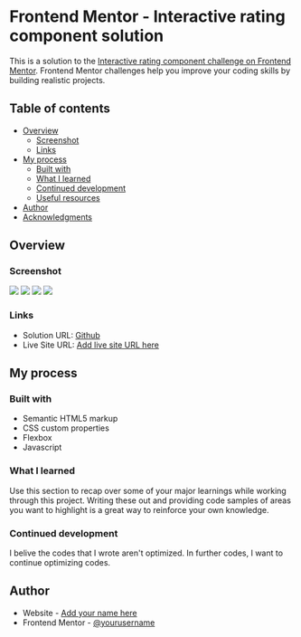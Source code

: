 # Frontend Mentor - Interactive rating component solutionThis is a solution to the [Interactive rating component challenge on Frontend Mentor](https://www.frontendmentor.io/challenges/interactive-rating-component-koxpeBUmI). Frontend Mentor challenges help you improve your coding skills by building realistic projects. ## Table of contents- [Overview](#overview)  - [Screenshot](#screenshot)  - [Links](#links)- [My process](#my-process)  - [Built with](#built-with)  - [What I learned](#what-i-learned)  - [Continued development](#continued-development)  - [Useful resources](#useful-resources)- [Author](#author)- [Acknowledgments](#acknowledgments)## Overview### Screenshot![](./screenshot.jpg)![](./screenshot.jpg)![](./screenshot.jpg)![](./screenshot.jpg)### Links- Solution URL: [Github](https://your-solution-url.com)- Live Site URL: [Add live site URL here](https://your-live-site-url.com)## My process### Built with- Semantic HTML5 markup- CSS custom properties- Flexbox- Javascript### What I learnedUse this section to recap over some of your major learnings while working through this project. Writing these out and providing code samples of areas you want to highlight is a great way to reinforce your own knowledge.### Continued developmentI belive the codes that I wrote aren't optimized. In further codes, I want to continue optimizing codes. ## Author- Website - [Add your name here](https://www.your-site.com)- Frontend Mentor - [@yourusername](https://www.frontendmentor.io/profile/yourusername)